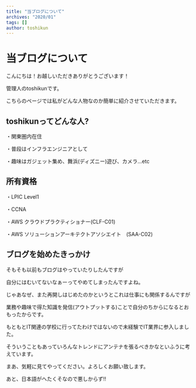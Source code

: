 ```yaml
---
title: "当ブログについて"
archives: "2020/01"
tags: []
author: toshikun
---
```

# 当ブログについて
こんにちは！お越しいただきありがとうございます！

管理人のtoshikunです。

こちらのページでは私がどんな人物なのか簡単に紹介させていただきます。


## toshikunってどんな人?

・関東圏内在住

・普段はインフラエンジニアとして

・趣味はガジェット集め、舞浜(ディズニー)遊び、カメラ...etc

## 所有資格

・LPIC Level1

・CCNA

・AWS クラウドプラクティショナー(CLF-C01)

・AWS ソリューションアーキテクトアソシエイト　(SAA-C02)

## ブログを始めたきっかけ

そもそも以前もブログはやっていたりしたんですが

自分にはむいてないなぁーってやめてしまったんですよね。

じゃあなぜ、また再開しはじめたのかというとこれは仕事にも関係するんですが

業務や趣味で得た知識を発信(アウトプットする)ことで自分のちからになるとおもったからです。

もともとIT関連の学校に行ってたわけではないので未経験でIT業界に参入しました。

そういうこともあっていろんなトレンドにアンテナを張るべきかなといふうに考えています。

まあ、気軽に見てやってください。よろしくお願い致します。

あと、日本語がへたくそなので悪しからず‼

